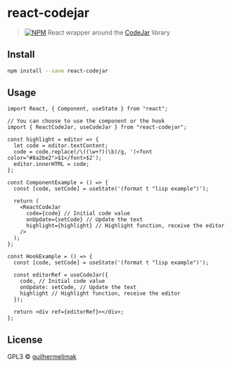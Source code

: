 # react-codejar

> [![NPM](https://img.shields.io/npm/v/react-codejar.svg)](https://www.npmjs.com/package/react-codejar) React wrapper around the [CodeJar](https://medv.io/codejar/) library 

## Install

```bash
npm install --save react-codejar
```

## Usage

```tsx
import React, { Component, useState } from "react";

// You can choose to use the component or the hook
import { ReactCodeJar, useCodeJar } from "react-codejar";

const highlight = editor => {
  let code = editor.textContent;
  code = code.replace(/\((\w+?)(\b)/g, '(<font color="#8a2be2">$1</font>$2');
  editor.innerHTML = code;
};

const ComponentExample = () => {
  const [code, setCode] = useState('(format t "lisp example")');

  return (
    <ReactCodeJar
      code={code} // Initial code value
      onUpdate={setCode} // Update the text
      highlight={highlight} // Highlight function, receive the editor
    />
  );
};

const HookExample = () => {
  const [code, setCode] = useState('(format t "lisp example")');

  const editorRef = useCodeJar({
    code, // Initial code value
    onUpdate: setCode, // Update the text
    highlight // Highlight function, receive the editor
  });

  return <div ref={editorRef}></div>;
};
```

## License

GPL3 © [guilhermelimak](https://github.com/guilhermelimak)
